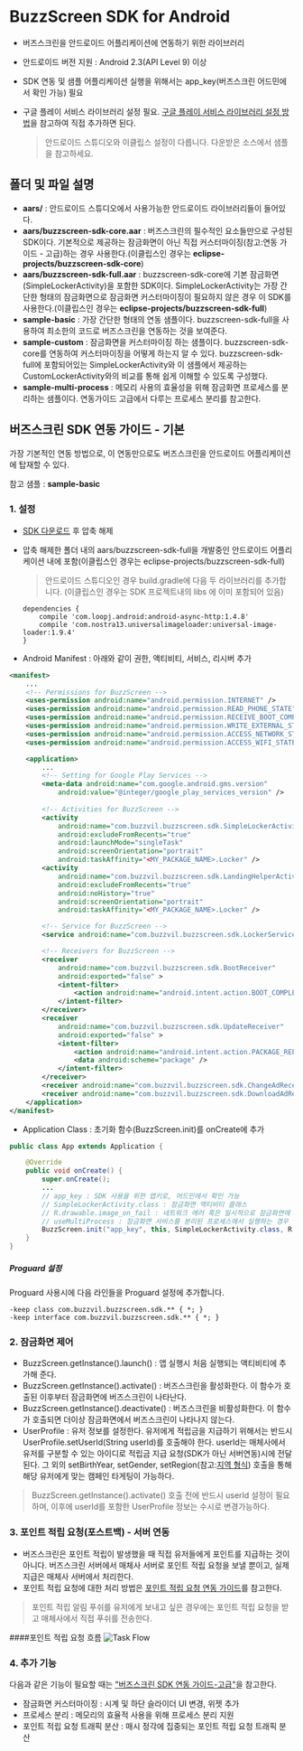# BuzzScreen SDK for Android
- 버즈스크린을 안드로이드 어플리케이션에 연동하기 위한 라이브러리
- 안드로이드 버전 지원 : Android 2.3(API Level 9) 이상
- SDK 연동 및 샘플 어플리케이션 실행을 위해서는 app_key(버즈스크린 어드민에서 확인 가능) 필요
- 구글 플레이 서비스 라이브러리 설정 필요. [구글 플레이 서비스 라이브러리 설정 방법](https://developers.google.com/android/guides/setup)을 참고하여 직접 추가하면 된다.

    > 안드로이드 스튜디오와 이클립스 설정이 다릅니다. 다운받은 소스에서 샘플을 참고하세요.

## 폴더 및 파일 설명
- **aars/** : 안드로이드 스튜디오에서 사용가능한 안드로이드 라이브러리들이 들어있다.
- **aars/buzzscreen-sdk-core.aar** : 버즈스크린의 필수적인 요소들만으로 구성된 SDK이다. 기본적으로 제공하는 잠금화면이 아닌 직접 커스터마이징(참고:연동 가이드 - 고급)하는 경우 사용한다.(이클립스인 경우는 **eclipse-projects/buzzscreen-sdk-core**)
- **aars/buzzscreen-sdk-full.aar** : buzzscreen-sdk-core에 기본 잠금화면(SimpleLockerActivity)을 포함한 SDK이다. SimpleLockerActivity는 가장 간단한 형태의 잠금화면으로 잠금화면 커스터마이징이 필요하지 않은 경우 이 SDK를 사용한다.(이클립스인 경우는 **eclipse-projects/buzzscreen-sdk-full**)
- **sample-basic** : 가장 간단한 형태의 연동 샘플이다. buzzscreen-sdk-full을 사용하여 최소한의 코드로 버즈스크린을 연동하는 것을 보여준다.
- **sample-custom** : 잠금화면을 커스터마이징 하는 샘플이다. buzzscreen-sdk-core를 연동하여 커스터마이징을 어떻게 하는지 알 수 있다. buzzscreen-sdk-full에 포함되어있는 SimpleLockerActivity와 이 샘플에서 제공하는 CustomLockerActivity와의 비교를 통해 쉽게 이해할 수 있도록 구성했다.
- **sample-multi-process** : 메모리 사용의 효율성을 위해 잠금화면 프로세스를 분리하는 샘플이다. 연동가이드 고급에서 다루는 프로세스 분리를 참고한다.

## 버즈스크린 SDK 연동 가이드 - 기본
가장 기본적인 연동 방법으로, 이 연동만으로도 버즈스크린을 안드로이드 어플리케이션에 탑재할 수 있다.

참고 샘플 : **sample-basic**

### 1. 설정
- [SDK 다운로드](https://github.com/Buzzvil/buzzscreen-sdk-publisher/archive/master.zip) 후 압축 해제
- 압축 해제한 폴더 내의 aars/buzzscreen-sdk-full을 개발중인 안드로이드 어플리케이션 내에 포함(이클립스인 경우는 eclipse-projects/buzzscreen-sdk-full)

    > 안드로이드 스튜디오인 경우 build.gradle에 다음 두 라이브러리를 추가합니다. (이클립스인 경우는 SDK 프로젝트내의 libs 에 이미 포함되어 있음)
    ```
    dependencies {
        compile 'com.loopj.android:android-async-http:1.4.8'
        compile 'com.nostra13.universalimageloader:universal-image-loader:1.9.4'
    }
    ```
- Android Manifest : 아래와 같이 권한, 액티비티, 서비스, 리시버 추가

```Xml
<manifest>
    ...
    <!-- Permissions for BuzzScreen -->
    <uses-permission android:name="android.permission.INTERNET" />
    <uses-permission android:name="android.permission.READ_PHONE_STATE" />
    <uses-permission android:name="android.permission.RECEIVE_BOOT_COMPLETED" />
    <uses-permission android:name="android.permission.WRITE_EXTERNAL_STORAGE" />
    <uses-permission android:name="android.permission.ACCESS_NETWORK_STATE" />
    <uses-permission android:name="android.permission.ACCESS_WIFI_STATE" />

    <application>
        ...
        <!-- Setting for Google Play Services -->
        <meta-data android:name="com.google.android.gms.version"
    		android:value="@integer/google_play_services_version" />
        
        <!-- Activities for BuzzScreen -->
        <activity
            android:name="com.buzzvil.buzzscreen.sdk.SimpleLockerActivity"
            android:excludeFromRecents="true"
            android:launchMode="singleTask"
            android:screenOrientation="portrait"
            android:taskAffinity="<MY_PACKAGE_NAME>.Locker" />
        <activity
            android:name="com.buzzvil.buzzscreen.sdk.LandingHelperActivity"
            android:excludeFromRecents="true"
            android:noHistory="true"
            android:screenOrientation="portrait"
            android:taskAffinity="<MY_PACKAGE_NAME>.Locker" />

        <!-- Service for BuzzScreen -->
        <service android:name="com.buzzvil.buzzscreen.sdk.LockerService" />

        <!-- Receivers for BuzzScreen -->
        <receiver
            android:name="com.buzzvil.buzzscreen.sdk.BootReceiver"
            android:exported="false" >
            <intent-filter>
                <action android:name="android.intent.action.BOOT_COMPLETED" />
            </intent-filter>
        </receiver>
        <receiver
            android:name="com.buzzvil.buzzscreen.sdk.UpdateReceiver"
            android:exported="false" >
            <intent-filter>
                <action android:name="android.intent.action.PACKAGE_REPLACED" />
                <data android:scheme="package" />
            </intent-filter>
        </receiver>
        <receiver android:name="com.buzzvil.buzzscreen.sdk.ChangeAdReceiver" />
        <receiver android:name="com.buzzvil.buzzscreen.sdk.DownloadAdReceiver" />
    </application>
</manifest>
```

- Application Class : 초기화 함수(BuzzScreen.init)를 onCreate에 추가

```Java
public class App extends Application {

    @Override
    public void onCreate() {
        super.onCreate();
        ...
        // app_key : SDK 사용을 위한 앱키로, 어드민에서 확인 가능
        // SimpleLockerActivity.class : 잠금화면 액티비티 클래스
        // R.drawable.image_on_fail : 네트워크 에러 혹은 일시적으로 잠금화면에 보여줄 캠페인이 없을 경우 보여주게 되는 이미지.
        // useMultiProcess : 잠금화면 서비스를 분리된 프로세스에서 실행하는 경우 true, 사용하지 않으면 false
        BuzzScreen.init("app_key", this, SimpleLockerActivity.class, R.drawable.image_on_fail, false);
    }
}
```

##### Proguard 설정
Proguard 사용시에 다음 라인들을 Proguard 설정에 추가합니다.

```
-keep class com.buzzvil.buzzscreen.sdk.** { *; }
-keep interface com.buzzvil.buzzscreen.sdk.** { *; }
```

### 2. 잠금화면 제어
- BuzzScreen.getInstance().launch() : 앱 실행시 처음 실행되는 액티비티에 추가해 준다.
- BuzzScreen.getInstance().activate() : 버즈스크린을 활성화한다. 이 함수가 호출된 이후부터 잠금화면에 버즈스크린이 나타난다.
- BuzzScreen.getInstance().deactivate() : 버즈스크린을 비활성화한다. 이 함수가 호출되면 더이상 잠금화면에서 버즈스크린이 나타나지 않는다.
- UserProfile : 유저 정보를 설정한다. 유저에게 적립금을 지급하기 위해서는 반드시 UserProfile.setUserId(String userId)를 호출해야 한다. userId는 매체사에서 유저를 구분할 수 있는 아이디로 적립금 지급 요청(SDK가 아닌 서버연동)시에 전달된다. 그 외의 setBirthYear,  setGender, setRegion(참고:[지역 형식](https://github.com/Buzzvil/buzzscreen-sdk-publisher/blob/master/REGION-FORMAT.md)) 호출을 통해 해당 유저에게 맞는 캠페인 타게팅이 가능하다.

> BuzzScreen.getInstance().activate() 호출 전에 반드시 userId 설정이 필요하며, 이후에 userId를 포함한 UserProfile 정보는 수시로 변경가능하다.

### 3. 포인트 적립 요청(포스트백)  - 서버 연동
- 버즈스크린은 포인트 적립이 발생했을 때 직접 유저들에게 포인트를 지급하는 것이 아니다. 버즈스크린 서버에서 매체사 서버로 포인트 적립 요청을 보낼 뿐이고, 실제 지급은 매체사 서버에서 처리한다.
- 포인트 적립 요청에 대한 처리 방법은 [포인트 적립 요청 연동 가이드](https://buzzvilian.atlassian.net/wiki/display/PUB/BuzzScreen+API+Guide)를 참고한다.

> 포인트 적립 알림 푸쉬를 유저에게 보내고 싶은 경우에는 포인트 적립 요청을 받고 매체사에서 직접 푸쉬를 전송한다.

####포인트 적립 요청 흐름
![Task Flow](https://github.com/Buzzvil/buzzscreen-sdk-publisher/blob/master/postback_flow.jpg)

### 4. 추가 기능
다음과 같은 기능이 필요할 때는 ["버즈스크린 SDK 연동 가이드-고급"](https://github.com/Buzzvil/buzzscreen-sdk-publisher/blob/master/ADVANCED-USAGE.md)을 참고한다.
- 잠금화면 커스터마이징 : 시계 및 하단 슬라이더 UI 변경, 위젯 추가
- 프로세스 분리 : 메모리의 효율적 사용을 위해 프로세스 분리 지원
- 포인트 적립 요청 트래픽 분산 : 매시 정각에 집중되는 포인트 적립 요청 트래픽 분산
